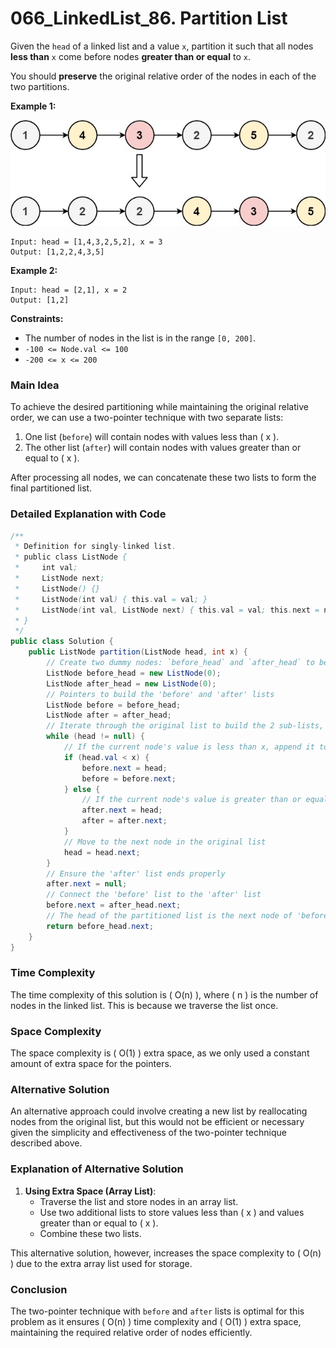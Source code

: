 # 066_LinkedList_86. Partition List

Given the `head` of a linked list and a value `x`, partition it such that all nodes **less than** `x` come before nodes **greater than or equal** to `x`.

You should **preserve** the original relative order of the nodes in each of the two partitions.

 

**Example 1:**

![img](https://raw.githubusercontent.com/JedLee6/PublicPicBed/main/uPic/partition.jpg)

```
Input: head = [1,4,3,2,5,2], x = 3
Output: [1,2,2,4,3,5]
```

**Example 2:**

```
Input: head = [2,1], x = 2
Output: [1,2]
```

 

**Constraints:**

- The number of nodes in the list is in the range `[0, 200]`.
- `-100 <= Node.val <= 100`
- `-200 <= x <= 200`



### Main Idea

To achieve the desired partitioning while maintaining the original relative order, we can use a two-pointer technique with two separate lists:
1. One list (`before`) will contain nodes with values less than \( x \).
2. The other list (`after`) will contain nodes with values greater than or equal to \( x \).

After processing all nodes, we can concatenate these two lists to form the final partitioned list.

### Detailed Explanation with Code

```java
/**
 * Definition for singly-linked list.
 * public class ListNode {
 *     int val;
 *     ListNode next;
 *     ListNode() {}
 *     ListNode(int val) { this.val = val; }
 *     ListNode(int val, ListNode next) { this.val = val; this.next = next; }
 * }
 */
public class Solution {
    public ListNode partition(ListNode head, int x) {
        // Create two dummy nodes: `before_head` and `after_head` to be the heads of the `before` and `after` lists respectively
        ListNode before_head = new ListNode(0);
        ListNode after_head = new ListNode(0);
        // Pointers to build the 'before' and 'after' lists
        ListNode before = before_head;
        ListNode after = after_head;
        // Iterate through the original list to build the 2 sub-lists, and for each node, compare its value with x
        while (head != null) {
            // If the current node's value is less than x, append it to the 'before' list
            if (head.val < x) {
                before.next = head;
                before = before.next;
            } else {
                // If the current node's value is greater than or equal to x, append it to the 'after' list
                after.next = head;
                after = after.next;
            }
            // Move to the next node in the original list
            head = head.next;
        }
        // Ensure the 'after' list ends properly
        after.next = null;
        // Connect the 'before' list to the 'after' list
        before.next = after_head.next;
        // The head of the partitioned list is the next node of 'before_head'
        return before_head.next;
    }
}
```

### Time Complexity

The time complexity of this solution is \( O(n) \), where \( n \) is the number of nodes in the linked list. This is because we traverse the list once.

### Space Complexity

The space complexity is \( O(1) \) extra space, as we only used a constant amount of extra space for the pointers.



### Alternative Solution

An alternative approach could involve creating a new list by reallocating nodes from the original list, but this would not be efficient or necessary given the simplicity and effectiveness of the two-pointer technique described above.

### Explanation of Alternative Solution

1. **Using Extra Space (Array List)**:
   - Traverse the list and store nodes in an array list.
   - Use two additional lists to store values less than \( x \) and values greater than or equal to \( x \).
   - Combine these two lists.

This alternative solution, however, increases the space complexity to \( O(n) \) due to the extra array list used for storage.

### Conclusion

The two-pointer technique with `before` and `after` lists is optimal for this problem as it ensures \( O(n) \) time complexity and \( O(1) \) extra space, maintaining the required relative order of nodes efficiently.